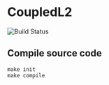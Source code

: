 # CoupledL2

![Build Status](https://github.com/RISCVERS/HuanCun/actions/workflows/main.yml/badge.svg)

## Compile source code

```
make init
make compile
```